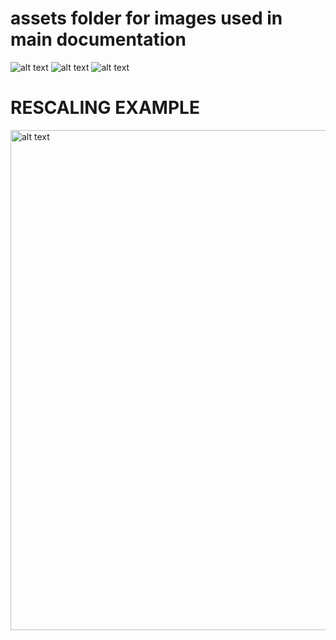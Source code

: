 [IMG_PROJECT]: https://github.com/gfox72/DOCTEST/blob/master/ASSETS/DERO_PROJECT.png
[IMG_LOGO]: https://github.com/gfox72/DOCTEST/blob/master/ASSETS/DERO_LOGO_320x320.png
[IMG_BANNER]: https://github.com/gfox72/DOCTEST/blob/master/ASSETS/DERO_BLACK_690x158.png
# assets folder for images used in main documentation

![alt text][IMG_LOGO]
![alt text][IMG_PROJECT]
![alt text][IMG_BANNER]

# RESCALING EXAMPLE
<img src="https://github.com/gfox72/DOCTEST/blob/master/ASSETS/DERO_PROJECT.png" alt="alt text" width="800">
